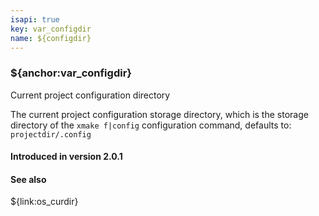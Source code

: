 ```yaml
---
isapi: true
key: var_configdir
name: ${configdir}
---
```


### ${anchor:var_configdir}

Current project configuration directory

The current project configuration storage directory, which is the storage directory of the `xmake f|config` configuration command, defaults to: `projectdir/.config`

#### Introduced in version 2.0.1

#### See also

${link:os_curdir}

